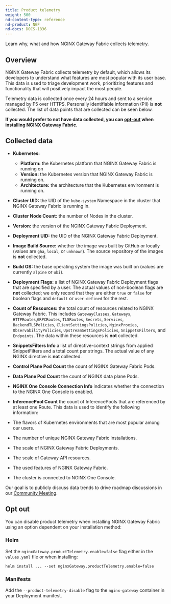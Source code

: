 ```yaml
---
title: Product telemetry
weight: 500
nd-content-type: reference
nd-product: NGF
nd-docs: DOCS-1836
---
```


Learn why, what and how NGINX Gateway Fabric collects telemetry.

## Overview

NGINX Gateway Fabric collects telemetry by default, which allows its developers to understand what features are most popular with its user base. This data is used to triage development work, prioritizing features and functionality that will positively impact the most people.

Telemetry data is collected once every 24 hours and sent to a service managed by F5 over HTTPS. Personally identifiable information (PII) is **not** collected. The list of data points that are collected can be seen below.

**If you would prefer to not have data collected, you can [opt-out](#opt-out) when installing NGINX Gateway Fabric.**

## Collected data

- **Kubernetes:**
  - **Platform:** the Kubernetes platform that NGINX Gateway Fabric is running on
  - **Version:** the Kubernetes version that NGINX Gateway Fabric is running on.
  - **Architecture:** the architecture that the Kubernetes environment is running on.
- **Cluster UID:** the UID of the `kube-system` Namespace in the cluster that NGINX Gateway Fabric is running in.
- **Cluster Node Count:** the number of Nodes in the cluster.
- **Version:** the version of the NGINX Gateway Fabric Deployment.
- **Deployment UID:** the UID of the NGINX Gateway Fabric Deployment.
- **Image Build Source:** whether the image was built by GitHub or locally (values are `gha`, `local`, or `unknown`). The source repository of the images is **not** collected.
- **Build OS:** the base operating system the image was built on (values are currently `alpine` or `ubi`). 
- **Deployment Flags:** a list of NGINX Gateway Fabric Deployment flags that are specified by a user. The actual values of non-boolean flags are **not** collected; we only record that they are either `true` or `false` for boolean flags and `default` or `user-defined` for the rest.
- **Count of Resources:** the total count of resources related to NGINX Gateway Fabric. This includes `GatewayClasses`, `Gateways`, `HTTPRoutes`,`GRPCRoutes`, `TLSRoutes`, `Secrets`, `Services`, `BackendTLSPolicies`, `ClientSettingsPolicies`, `NginxProxies`, `ObservabilityPolicies`, `UpstreamSettingsPolicies`, `SnippetsFilters`, and `Endpoints`. The data within these resources is **not** collected.
- **SnippetsFilters Info** a list of directive-context strings from applied SnippetFilters and a total count per strings. The actual value of any NGINX directive is **not** collected.
- **Control Plane Pod Count** the count of NGINX Gateway Fabric Pods.
- **Data Plane Pod Count** the count of NGINX data plane Pods.
- **NGINX One Console Connection Info** indicates whether the connection to the NGINX One Console is enabled. 
- **InferencePool Count** the count of InferencePools that are referenced by at least one Route.
This data is used to identify the following information:

- The flavors of Kubernetes environments that are most popular among our users.
- The number of unique NGINX Gateway Fabric installations.
- The scale of NGINX Gateway Fabric Deployments.
- The scale of Gateway API resources.
- The used features of NGINX Gateway Fabric.
- The cluster is connected to NGINX One Console.

Our goal is to publicly discuss data trends to drive roadmap discussions in our [Community Meeting](https://github.com/nginx/nginx-gateway-fabric/discussions/1472).

## Opt out

You can disable product telemetry when installing NGINX Gateway Fabric using an option dependent on your installation method:

### Helm

Set the `nginxGateway.productTelemetry.enable=false` flag either in the `values.yaml` file or when installing:

```shell
helm install ... --set nginxGateway.productTelemetry.enable=false
```

### Manifests

Add the `--product-telemetry-disable` flag to the `nginx-gateway` container in your Deployment manifest.